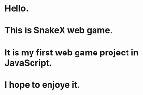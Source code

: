 # Hello.
# This is SnakeX web game. 
# It is my first web game project in JavaScript.
# I hope to enjoye it.
